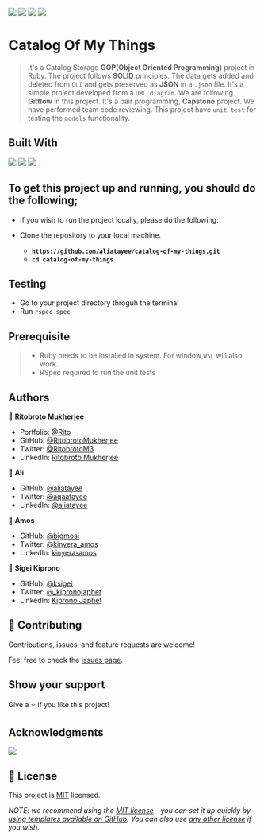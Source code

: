 ![](https://img.shields.io/badge/Ritobroto-Mukherjee-yellow?labelColor=blue)&nbsp;![](https://img.shields.io/badge/Ali-Atayee-yellow?labelColor=black)&nbsp;![](https://img.shields.io/badge/Kinyera-Amos-red?labelColor=blue)&nbsp;![](https://img.shields.io/badge/Sigei-Kiprono-white?labelColor=green)

# Catalog Of My Things

> It's a Catalog Storage **OOP(Object Oriented Programming)** project in Ruby. The project follows **SOLID** principles. The data gets added and deleted from `CLI` and gets preserved as **JSON** in a `.json` file. It's a simple project developed from a `UML diagram`. We are following **Gitflow** in this project. It's a pair programming, **Capstone** project. We have performed team code reviewing. This project have `unit test` for testing the `models` functionality.

## Built With

![](https://img.shields.io/badge/Ruby-red)&nbsp;![](https://img.shields.io/badge/Github-black)&nbsp;![](https://img.shields.io/badge/RSpec-red)


## To get this project up and running, you should do the following;
- If you wish to run the project locally, please do the following:

- Clone the repository to your local machine.
    - **`https://github.com/aliatayee/catalog-of-my-things.git`**
    - **`cd catalog-of-my-things`**

## Testing
- Go to your project directory throguh the terminal
- Run `rspec spec`

## Prerequisite

> - Ruby needs to be installed in system. For window `WSL` will also work.
> - RSpec required to run the unit tests

## Authors

👤 **Ritobroto Mukherjee**

- Portfolio: [@Rito](https://ritobroto-mukherjee.blogspot.com/)
- GitHub: [@RitobrotoMukherjee](https://github.com/RitobrotoMukherjee)
- Twitter: [@RitobrotoM3](https://twitter.com/RitobrotoM3)
- LinkedIn: [Ritobroto Mukherjee](https://www.linkedin.com/in/ritobroto-mukherjee-519148ba/)

👤 **Ali**
- GitHub: [@aliatayee](https://github.com/aliatayee)
- Twitter: [@aqaatayee](https://twitter.com/aqaatayee)
- LinkedIn: [@aliatayee](https://www.linkedin.com/in/aliatayee/)


👤 **Amos**
- GitHub: [@bigmosi](https://github.com/bigmosi/)
- Twitter: [@kinyera_amos](https://twitter.com/kinyera_amos)
- LinkedIn: [kinyera-amos](https://linkedin.com/in/kinyera-amos)



👤 **Sigei Kiprono**

- GitHub: [@ksigei](https://github.com/ksigei)
- Twitter: [@_kipronojaphet](https://twitter.com/_kipronojaphet)
- LinkedIn: [Kiprono Japhet](https://www.linkedin.com/in/kiprono-japhet/)


## 🤝 Contributing

Contributions, issues, and feature requests are welcome!

Feel free to check the [issues page](../../issues/).

## Show your support

Give a ⭐️ if you like this project!

## Acknowledgments

![](https://img.shields.io/badge/Microverse-blueviolet)

## 📝 License

This project is [MIT](./LICENSE) licensed.

_NOTE: we recommend using the [MIT license](https://choosealicense.com/licenses/mit/) - you can set it up quickly by [using templates available on GitHub](https://docs.github.com/en/communities/setting-up-your-project-for-healthy-contributions/adding-a-license-to-a-repository). You can also use [any other license](https://choosealicense.com/licenses/) if you wish._
